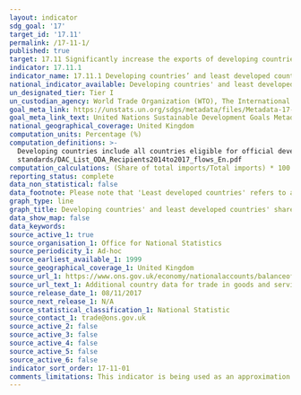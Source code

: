 ```yaml
---
layout: indicator
sdg_goal: '17'
target_id: '17.11'
permalink: /17-11-1/
published: true
target: 17.11 Significantly increase the exports of developing countries, in particular with a view to doubling the least developed countries’ share of global exports by 2020
indicator: 17.11.1
indicator_name: 17.11.1 Developing countries’ and least developed countries’ share of global exports
national_indicator_available: Developing countries' and least developed countries' share of UK imports 
un_designated_tier: Tier I
un_custodian_agency: World Trade Organization (WTO), The International Trade Centre (ITC), United Nations Conference on Trade and Development (UNCTAD)
goal_meta_link: https://unstats.un.org/sdgs/metadata/files/Metadata-17-11-01.pdf
goal_meta_link_text: United Nations Sustainable Development Goals Metadata (PDF 216 KB)
national_geographical_coverage: United Kingdom
computation_units: Percentage (%)
computation_definitions: >-
  Developing countries include all countries eligible for official development assistance (ODA), including least developed countries (LDCs).  For a full list of ODA recipients and LDCs, please see http://www.oecd.org/dac/financing-sustainable-development/development-finance-
  standards/DAC_List_ODA_Recipients2014to2017_flows_En.pdf
computation_calculations: (Share of total imports/Total imports) * 100
reporting_status: complete
data_non_statistical: false
data_footnote: Please note that 'Least developed countries' refers to a subset of developing countries, and therefore are included in the developing country figures. 
graph_type: line
graph_title: Developing countries' and least developed countries' share of UK imports 
data_show_map: false
data_keywords:  
source_active_1: true
source_organisation_1: Office for National Statistics 
source_periodicity_1: Ad-hoc
source_earliest_available_1: 1999
source_geographical_coverage_1: United Kingdom
source_url_1: https://www.ons.gov.uk/economy/nationalaccounts/balanceofpayments/adhocs/007716additionalcountrydatafortradeingoodsandservicesbetween1999and2016
source_url_text_1: Additional country data for trade in goods and services between 1999 and 2016
source_release_date_1: 08/11/2017
source_next_release_1: N/A
source_statistical_classification_1: National Statistic
source_contact_1: trade@ons.gov.uk
source_active_2: false
source_active_3: false
source_active_4: false
source_active_5: false
source_active_6: false
indicator_sort_order: 17-11-01
comments_limitations: This indicator is being used as an approximation of the UN SDG Indicator. Where possible, we will work to identify or develop UK data to meet the global indicator specification. This indicator has been identified in collaboration with topic experts.
---
```

